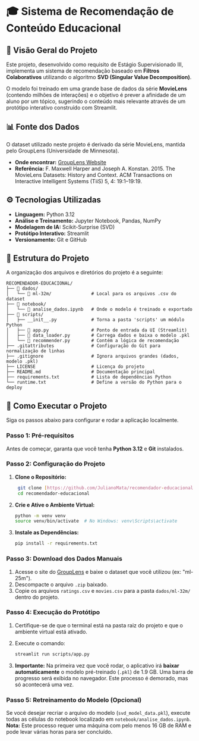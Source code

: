 # 🎓 Sistema de Recomendação de Conteúdo Educacional

## 🌟 Visão Geral do Projeto

Este projeto, desenvolvido como requisito de Estágio Supervisionado III, implementa um sistema de recomendação baseado em **Filtros Colaborativos** utilizando o algoritmo **SVD (Singular Value Decomposition)**.

O modelo foi treinado em uma grande base de dados da série **MovieLens** (contendo milhões de interações) e o objetivo é prever a afinidade de um aluno por um tópico, sugerindo o conteúdo mais relevante através de um protótipo interativo construído com Streamlit.

## 📊 Fonte dos Dados

O dataset utilizado neste projeto é derivado da série MovieLens, mantida pelo GroupLens (Universidade de Minnesota).

* **Onde encontrar:** [GroupLens Website](https://grouplens.org/datasets/movielens/)
* **Referência:** F. Maxwell Harper and Joseph A. Konstan. 2015. The MovieLens Datasets: History and Context. ACM Transactions on Interactive Intelligent Systems (TiiS) 5, 4: 19:1–19:19.

## ⚙️ Tecnologias Utilizadas

* **Linguagem:** Python 3.12
* **Análise e Treinamento:** Jupyter Notebook, Pandas, NumPy
* **Modelagem de IA:** Scikit-Surprise (SVD)
* **Protótipo Interativo:** Streamlit
* **Versionamento:** Git e GitHub

## 📁 Estrutura do Projeto

A organização dos arquivos e diretórios do projeto é a seguinte:

```text
RECOMENDADOR-EDUCACIONAL/
├── 📂 dados/
│   └── 📂 ml-32m/               # Local para os arquivos .csv do dataset
├── 📂 notebook/
│   └── 📜 analise_dados.ipynb   # Onde o modelo é treinado e exportado
├── 📂 scripts/
│   ├── __init__.py             # Torna a pasta 'scripts' um módulo Python
│   ├── 🐍 app.py                # Ponto de entrada da UI (Streamlit)
│   ├── 🐍 data_loader.py        # Carrega dados e baixa o modelo .pkl
│   └── 🐍 recommender.py        # Contém a lógica de recomendação
├── .gitattributes              # Configuração do Git para normalização de linhas
├── .gitignore                  # Ignora arquivos grandes (dados, modelo .pkl)
├── LICENSE                     # Licença do projeto
├── README.md                   # Documentação principal
├── requirements.txt            # Lista de dependências Python
└── runtime.txt                 # Define a versão do Python para o deploy
```

## 🚀 Como Executar o Projeto

Siga os passos abaixo para configurar e rodar a aplicação localmente.

### Passo 1: Pré-requisitos

Antes de começar, garanta que você tenha **Python 3.12** e **Git** instalados.

### Passo 2: Configuração do Projeto

1. **Clone o Repositório:**

   ```bash
    git clone [https://github.com/JulianoMata/recomendador-educacional.git](https://github.com/JulianoMata/recomendador-educacional.git)
    cd recomendador-educacional
    ```

2. **Crie e Ative o Ambiente Virtual:**

    ```bash
    python -m venv venv
    source venv/bin/activate  # No Windows: venv\Scripts\activate
    ```

3. **Instale as Dependências:**

    ```bash
    pip install -r requirements.txt
    ```

### Passo 3: Download dos Dados Manuais

1. Acesse o site do [GroupLens](https://grouplens.org/datasets/movielens/) e baixe o dataset que você utilizou (ex: "ml-25m").
2. Descompacte o arquivo `.zip` baixado.
3. Copie os arquivos `ratings.csv` e `movies.csv` para a pasta `dados/ml-32m/` dentro do projeto.

### Passo 4: Execução do Protótipo

1. Certifique-se de que o terminal está na pasta raiz do projeto e que o ambiente virtual está ativado.
2. Execute o comando:

    ```bash
    streamlit run scripts/app.py
    ```

3. **Importante:** Na primeira vez que você rodar, o aplicativo irá **baixar automaticamente** o modelo pré-treinado (`.pkl`) de 1.9 GB. Uma barra de progresso será exibida no navegador. Este processo é demorado, mas só acontecerá uma vez.

### Passo 5: Retreinamento do Modelo (Opcional)

Se você desejar recriar o arquivo do modelo (`svd_model_data.pkl`), execute todas as células do notebook localizado em `notebook/analise_dados.ipynb`.
**Nota:** Este processo requer uma máquina com pelo menos 16 GB de RAM e pode levar várias horas para ser concluído.
